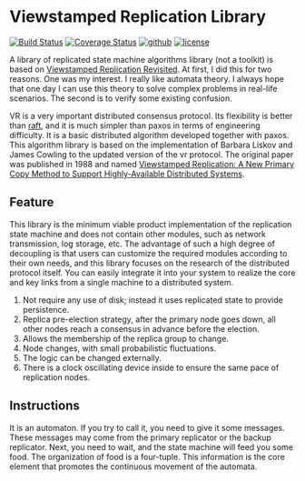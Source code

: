 # Viewstamped Replication Library

[![Build Status](https://travis-ci.com/open-rsm/vr.svg?branch=main)](https://travis-ci.com/open-rsm/vr)
[![Coverage Status](https://coveralls.io/repos/github/open-rsm/vr/badge.svg?branch=main)](https://coveralls.io/github/open-rsm/vr?branch=main)
[![github](https://img.shields.io/badge/status-experiment-brightgreen.svg)](https://github.com/open-rsm/vr)
[![license](https://img.shields.io/badge/license-Apache2-orange.svg?style=flat)](https://github.com/open-rsm/vr/blob/main/LICENSE)

[Viewstamped Replication Revisited]: https://dspace.mit.edu/bitstream/handle/1721.1/71763/MIT-CSAIL-TR-2012-021.pdf?sequence=1
[Viewstamped Replication]: https://
[raft]: https://raft.github.io/raft.pdf
A library of replicated state machine algorithms library (not a toolkit) is based on [Viewstamped Replication Revisited][Viewstamped Replication Revisited]. At first, I did this for two reasons. One was my interest. I really like automata theory. I always hope that one day I can use this theory to solve complex problems in real-life scenarios. The second is to verify some existing confusion.

VR is a very important distributed consensus protocol. Its flexibility is better than [raft][raft], and it is much simpler than paxos in terms of engineering difficulty. It is a basic distributed algorithm developed together with paxos. This algorithm library is based on the implementation of Barbara Liskov and James Cowling to the updated version of the vr protocol. The original paper was published in 1988 and named [Viewstamped Replication: A New Primary Copy Method to Support Highly-Available Distributed Systems][Viewstamped Replication].

## Feature
This library is the minimum viable product implementation of the replication state machine and does not contain other modules, such as network transmission, log storage, etc. The advantage of such a high degree of decoupling is that users can customize the required modules according to their own needs, and this library focuses on the research of the distributed protocol itself. You can easily integrate it into your system to realize the core and key links from a single machine to a distributed system.
1. Not require any use of disk; instead it uses replicated state to provide persistence.
2. Replica pre-election strategy, after the primary node goes down, all other nodes reach a consensus in advance before the election.
3. Allows the membership of the replica group to change.
4. Node changes, with small probabilistic fluctuations.
5. The logic can be changed externally.
6. There is a clock oscillating device inside to ensure the same pace of replication nodes.

## Instructions
It is an automaton. If you try to call it, you need to give it some messages. These messages may come from the primary replicator or the backup replicator. Next, you need to wait, and the state machine will feed you some food. The organization of food is a four-tuple. This information is the core element that promotes the continuous movement of the automata.
